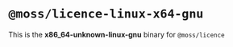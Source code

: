 # `@moss/licence-linux-x64-gnu`

This is the **x86_64-unknown-linux-gnu** binary for `@moss/licence`
